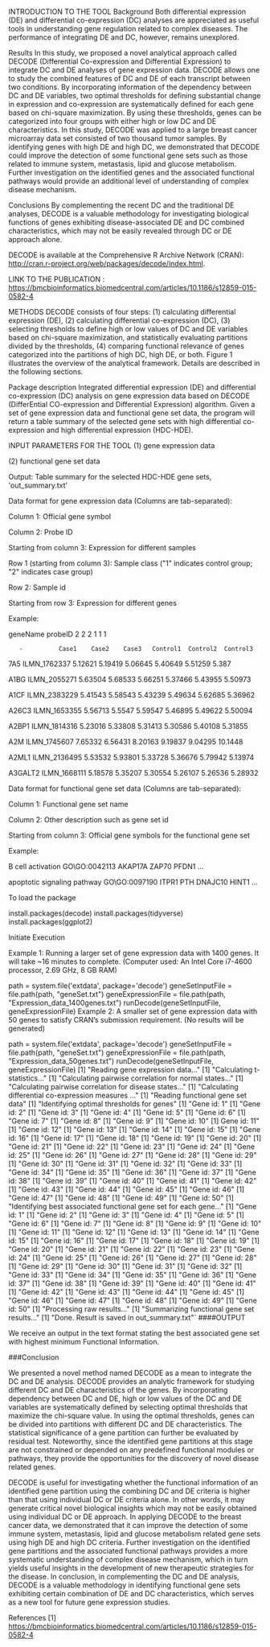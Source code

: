 INTRODUCTION TO THE TOOL
Background
Both differential expression (DE) and differential co-expression (DC) analyses are appreciated as useful tools in understanding gene regulation related to complex diseases. The performance of integrating DE and DC, however, remains unexplored.

Results
In this study, we proposed a novel analytical approach called DECODE (Differential Co-expression and Differential Expression) to integrate DC and DE analyses of gene expression data. DECODE allows one to study the combined features of DC and DE of each transcript between two conditions. By incorporating information of the dependency between DC and DE variables, two optimal thresholds for defining substantial change in expression and co-expression are systematically defined for each gene based on chi-square maximization. By using these thresholds, genes can be categorized into four groups with either high or low DC and DE characteristics. In this study, DECODE was applied to a large breast cancer microarray data set consisted of two thousand tumor samples. By identifying genes with high DE and high DC, we demonstrated that DECODE could improve the detection of some functional gene sets such as those related to immune system, metastasis, lipid and glucose metabolism. Further investigation on the identified genes and the associated functional pathways would provide an additional level of understanding of complex disease mechanism.

Conclusions
By complementing the recent DC and the traditional DE analyses, DECODE is a valuable methodology for investigating biological functions of genes exhibiting disease-associated DE and DC combined characteristics, which may not be easily revealed through DC or DE approach alone.

DECODE is available at the Comprehensive R Archive Network (CRAN): http://cran.r-project.org/web/packages/decode/index.html.

LINK TO THE PUBLICATION : https://bmcbioinformatics.biomedcentral.com/articles/10.1186/s12859-015-0582-4

METHODS
DECODE consists of four steps: (1) calculating differential expression (DE), (2) calculating differential co-expression (DC), (3) selecting thresholds to define high or low values of DC and DE variables based on chi-square maximization, and statistically evaluating partitions divided by the thresholds, (4) comparing functional relevance of genes categorized into the partitions of high DC, high DE, or both. Figure 1 illustrates the overview of the analytical framework. Details are described in the following sections.

Package description
Integrated differential expression (DE) and differential co-expression (DC) analysis on gene expression data based on DECODE (DifferEntial CO-expression and Differential Expression) algorithm. Given a set of gene expression data and functional gene set data, the program will return a table summary of the selected gene sets with high differential co-expression and high differential expression (HDC-HDE).

INPUT PARAMETERS FOR THE TOOL
(1) gene expression data

(2) functional gene set data

Output: Table summary for the selected HDC-HDE gene sets, 'out_summary.txt'

Data format for gene expression data (Columns are tab-separated):

Column 1: Official gene symbol

Column 2: Probe ID

Starting from column 3: Expression for different samples

Row 1 (starting from column 3): Sample class ("1" indicates control group; "2" indicates case group)

Row 2: Sample id

Starting from row 3: Expression for different genes

Example:

geneName probeID 2 2 2 1 1 1

       -          Case1    Case2    Case3   Control1  Control2  Control3
7A5 ILMN_1762337 5.12621 5.19419 5.06645 5.40649 5.51259 5.387

A1BG ILMN_2055271 5.63504 5.68533 5.66251 5.37466 5.43955 5.50973

A1CF ILMN_2383229 5.41543 5.58543 5.43239 5.49634 5.62685 5.36962

A26C3 ILMN_1653355 5.56713 5.5547 5.59547 5.46895 5.49622 5.50094

A2BP1 ILMN_1814316 5.23016 5.33808 5.31413 5.30586 5.40108 5.31855

A2M ILMN_1745607 7.65332 6.56431 8.20163 9.19837 9.04295 10.1448

A2ML1 ILMN_2136495 5.53532 5.93801 5.33728 5.36676 5.79942 5.13974

A3GALT2 ILMN_1668111 5.18578 5.35207 5.30554 5.26107 5.26536 5.28932

Data format for functional gene set data (Columns are tab-separated):

Column 1: Functional gene set name

Column 2: Other description such as gene set id

Starting from column 3: Official gene symbols for the functional gene set

Example:

B cell activation GO\GO:0042113 AKAP17A ZAP70 PFDN1 ...

apoptotic signaling pathway GO\GO:0097190 ITPR1 PTH DNAJC10 HINT1 ...

To load the package

install.packages(decode)
install.packages(tidyverse)
install.packages(ggplot2)

Initiate Execution

Example 1:
Running a larger set of gene expression data with 1400 genes. It will take ~16 minutes to complete. (Computer used: An Intel Core i7-4600 processor, 2.69 GHz, 8 GB RAM)

path = system.file('extdata', package='decode')
geneSetInputFile = file.path(path, "geneSet.txt")
geneExpressionFile = file.path(path, "Expression_data_1400genes.txt")
runDecode(geneSetInputFile, geneExpressionFile)
Example 2:
A smaller set of gene expression data with 50 genes to satisfy CRAN’s submission requirement. (No results will be generated)

path = system.file('extdata', package='decode')
geneSetInputFile = file.path(path, "geneSet.txt")
geneExpressionFile = file.path(path, "Expression_data_50genes.txt")
runDecode(geneSetInputFile, geneExpressionFile)
[1] "Reading gene expression data..."
[1] "Calculating t-statistics..."
[1] "Calculating pairwise correlation for normal states..."
[1] "Calculating pairwise correlation for disease states..."
[1] "Calculating differential co-expression measures ..."
[1] "Reading functional gene set data"
[1] "Identifying optimal thresholds for genes"
[1] "Gene id: 1"
[1] "Gene id: 2"
[1] "Gene id: 3"
[1] "Gene id: 4"
[1] "Gene id: 5"
[1] "Gene id: 6"
[1] "Gene id: 7"
[1] "Gene id: 8"
[1] "Gene id: 9"
[1] "Gene id: 10"
[1] Gene id: 11"
[1] "Gene id: 12"
[1] "Gene id: 13"
[1] "Gene id: 14"
[1] "Gene id: 15"
[1] "Gene id: 16"
[1] "Gene id: 17"
[1] "Gene id: 18"
[1] "Gene id: 19"
[1] "Gene id: 20"
[1] "Gene id: 21"
[1] "Gene id: 22"
[1] "Gene id: 23"
[1] "Gene id: 24"
[1] "Gene id: 25"
[1] "Gene id: 26"
[1] "Gene id: 27"
[1] "Gene id: 28"
[1] "Gene id: 29"
[1] "Gene id: 30"
[1] "Gene id: 31"
[1] "Gene id: 32"
[1] "Gene id: 33"
[1] "Gene id: 34"
[1] "Gene id: 35"
[1] "Gene id: 36"
[1] "Gene id: 37"
[1] "Gene id: 38"
[1] "Gene id: 39"
[1] "Gene id: 40"
[1] "Gene id: 41"
[1] "Gene id: 42"
[1] "Gene id: 43"
[1] "Gene id: 44"
[1] "Gene id: 45"
[1] "Gene id: 46"
[1] "Gene id: 47"
[1] "Gene id: 48"
[1] "Gene id: 49"
[1] "Gene id: 50"
[1] "Identifying best associated functional gene set for each gene..."
[1] "Gene id: 1"
[1] "Gene id: 2"
[1] "Gene id: 3"
[1] "Gene id: 4"
[1] "Gene id: 5"
[1] "Gene id: 6"
[1] "Gene id: 7"
[1] "Gene id: 8"
[1] "Gene id: 9"
[1] "Gene id: 10"
[1] "Gene id: 11"
[1] "Gene id: 12"
[1] "Gene id: 13"
[1] "Gene id: 14"
[1] "Gene id: 15"
[1] "Gene id: 16"
[1] "Gene id: 17"
[1] "Gene id: 18"
[1] "Gene id: 19"
[1] "Gene id: 20"
[1] "Gene id: 21"
[1] "Gene id: 22"
[1] "Gene id: 23"
[1] "Gene id: 24"
[1] "Gene id: 25"
[1] "Gene id: 26"
[1] "Gene id: 27"
[1] "Gene id: 28"
[1] "Gene id: 29"
[1] "Gene id: 30"
[1] "Gene id: 31"
[1] "Gene id: 32"
[1] "Gene id: 33"
[1] "Gene id: 34"
[1] "Gene id: 35"
[1] "Gene id: 36"
[1] "Gene id: 37"
[1] "Gene id: 38"
[1] "Gene id: 39"
[1] "Gene id: 40"
[1] "Gene id: 41"
[1] "Gene id: 42"
[1] "Gene id: 43"
[1] "Gene id: 44"
[1] "Gene id: 45"
[1] "Gene id: 46"
[1] "Gene id: 47"
[1] "Gene id: 48"
[1] "Gene id: 49"
[1] "Gene id: 50"
[1] "Processing raw results..."
[1] "Summarizing functional gene set results..."
[1] "Done. Result is saved in out_summary.txt"`
####OUTPUT

We receive an output in the text format stating the best associated gene set with highest minimum Functional Information.

###Conclusion

We presented a novel method named DECODE as a mean to integrate the DC and DE analysis. DECODE provides an analytic framework for studying different DC and DE characteristics of the genes. By incorporating dependency between DC and DE, high or low values of the DC and DE variables are systematically defined by selecting optimal thresholds that maximize the chi-square value. In using the optimal thresholds, genes can be divided into partitions with different DC and DE characteristics. The statistical significance of a gene partition can further be evaluated by residual test. Noteworthy, since the identified gene partitions at this stage are not constrained or depended on any predefined functional modules or pathways, they provide the opportunities for the discovery of novel disease related genes.

DECODE is useful for investigating whether the functional information of an identified gene partition using the combining DC and DE criteria is higher than that using individual DC or DE criteria alone. In other words, it may generate critical novel biological insights which may not be easily obtained using individual DC or DE approach. In applying DECODE to the breast cancer data, we demonstrated that it can improve the detection of some immune system, metastasis, lipid and glucose metabolism related gene sets using high DE and high DC criteria. Further investigation on the identified gene partitions and the associated functional pathways provides a more systematic understanding of complex disease mechanism, which in turn yields useful insights in the development of new therapeutic strategies for the disease. In conclusion, in complementing the DC and DE analysis, DECODE is a valuable methodology in identifying functional gene sets exhibiting certain combination of DE and DC characteristics, which serves as a new tool for future gene expression studies.

References
[1] https://bmcbioinformatics.biomedcentral.com/articles/10.1186/s12859-015-0582-4